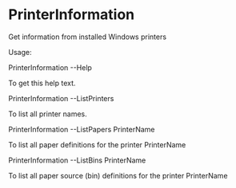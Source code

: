 # PrinterInformation
Get information from installed Windows printers

Usage:

  PrinterInformation --Help
  
  To get this help text.
  
  
  PrinterInformation --ListPrinters
  
  To list all printer names.
  
  
  PrinterInformation --ListPapers PrinterName
  
  To list all paper definitions for the printer PrinterName
  
  
  PrinterInformation --ListBins PrinterName
  
  To list all paper source (bin) definitions for the printer PrinterName
